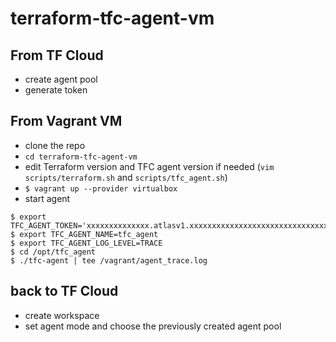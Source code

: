 # terraform-tfc-agent-vm

## From TF Cloud ##

- create agent pool
- generate token

## From Vagrant VM ##
- clone the repo
- `cd terraform-tfc-agent-vm`
- edit Terraform version and TFC agent version if needed (`vim scripts/terraform.sh` and `scripts/tfc_agent.sh`)
- `$ vagrant up --provider virtualbox`
- start agent

```
$ export TFC_AGENT_TOKEN='xxxxxxxxxxxxxx.atlasv1.xxxxxxxxxxxxxxxxxxxxxxxxxxxxxxxxxxxxxxxxxxxxxxxxxxxxxx'
$ export TFC_AGENT_NAME=tfc_agent
$ export TFC_AGENT_LOG_LEVEL=TRACE
$ cd /opt/tfc_agent
$ ./tfc-agent | tee /vagrant/agent_trace.log
```
## back to TF Cloud ##
- create workspace
- set agent mode and choose the previously created agent pool
